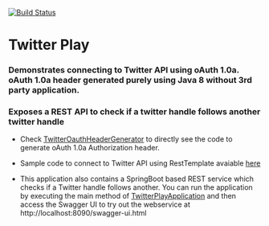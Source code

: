 [![Build Status](https://travis-ci.org/smilep/twitter-play.svg?branch=master)](https://travis-ci.org/smilep/twitter-play)

# Twitter Play

### Demonstrates connecting to Twitter API using oAuth 1.0a. oAuth 1.0a header generated purely using Java 8 without 3rd party application.
### Exposes a REST API to check if a twitter handle follows another twitter handle

* Check [TwitterOauthHeaderGenerator](/src/main/java/com/smilep/twitter/helper/TwitterOauthHeaderGenerator.java) to directly see the code to generate oAuth 1.0a Authorization header.

* Sample code to connect to Twitter API using RestTemplate avaiable [here](/src/main/java/com/smilep/twitter/service/impl/FollowersServiceImpl.java)

* This application also contains a SpringBoot based REST service which checks if a Twitter handle follows another. You can run the application by executing the main method of [TwitterPlayApplication](/src/main/java/com/smilep/twitter/TwitterPlayApplication.java) and then access the Swagger UI to try out the webservice at http://localhost:8090/swagger-ui.html
